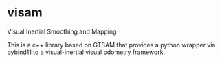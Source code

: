 # visam
Visual Inertial Smoothing and Mapping

This is a c++ library based on GTSAM that provides a python wrapper via pybind11 to a visual-inertial visual odometry framework.

